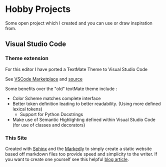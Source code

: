 # Hobby Projects

Some open project which I created and you can use or draw inspiration from. 

## Visual Studio Code
### Theme extension
For this editor I have ported a TextMate Theme to Visual Studio Code

See [VSCode Marketplace](https://marketplace.visualstudio.com/items?itemName=Programming-Engineer.birds-of-paradise) and [source](https://github.com/Jeroendevr/birds-of-paradise-vscode)

Some benefits over the "old" textMate theme include :
- Color Scheme matches complete interface
- Better token definition leading to better readability. (Using more defined lexical tokens)
  - Support for Python Docstrings
- Make use of Semantic Highlighting defined within Visual Studio Code (for use of classes and decorators)

### This Site
Created with [Sphinx](https://www.sphinx-doc.org/en/master/) and the [Markedly](https://myst-parser.readthedocs.io/en/latest/) to simply create a static website based off markdown files too provide speed and simplicity to the writer. If you want to create one yourself see this helpful [blog article](https://www.errbufferoverfl.me/posts/2020/sphinx-blog-part-one/). 
